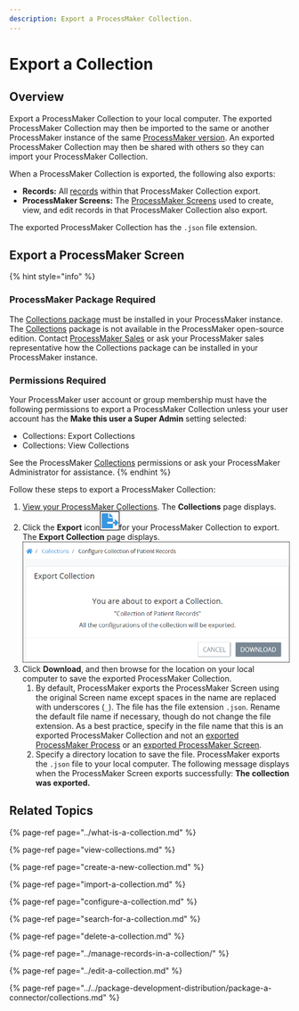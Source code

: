 ```yaml
---
description: Export a ProcessMaker Collection.
---
```


# Export a Collection

## Overview

Export a ProcessMaker Collection to your local computer. The exported ProcessMaker Collection may then be imported to the same or another ProcessMaker instance of the same [ProcessMaker version](../../using-processmaker/application-version-details.md#view-processmaker-version-information). An exported ProcessMaker Collection may then be shared with others so they can import your ProcessMaker Collection.

When a ProcessMaker Collection is exported, the following also exports:

* **Records:** All [records](../manage-records-in-a-collection/view-all-records-in-a-collection.md#view-all-records-in-a-collection) within that ProcessMaker Collection export.
* **ProcessMaker Screens:** The [ProcessMaker Screens](../../designing-processes/design-forms/what-is-a-form.md) used to create, view, and edit records in that ProcessMaker Collection also export.

The exported ProcessMaker Collection has the `.json` file extension.

## Export a ProcessMaker Screen

{% hint style="info" %}
### ProcessMaker Package Required

The [Collections package](../../package-development-distribution/package-a-connector/collections.md) must be installed in your ProcessMaker instance. The [Collections](../what-is-a-collection.md) package is not available in the ProcessMaker open-source edition. Contact [ProcessMaker Sales](https://www.processmaker.com/contact/) or ask your ProcessMaker sales representative how the Collections package can be installed in your ProcessMaker instance.

### Permissions Required

Your ProcessMaker user account or group membership must have the following permissions to export a ProcessMaker Collection unless your user account has the **Make this user a Super Admin** setting selected:

* Collections: Export Collections
* Collections: View Collections

See the ProcessMaker [Collections](../../processmaker-administration/permission-descriptions-for-users-and-groups.md#collections) permissions or ask your ProcessMaker Administrator for assistance.
{% endhint %}

Follow these steps to export a ProcessMaker Collection:

1. [View your ProcessMaker Collections](view-collections.md#view-all-collections). The **Collections** page displays.
2. Click the **Export** icon![](../../.gitbook/assets/export-process-icon-processes.png)for your ProcessMaker Collection to export. The **Export Collection** page displays. ![](../../.gitbook/assets/export-collection-page-package.png) 
3. Click **Download**, and then browse for the location on your local computer to save the exported ProcessMaker Collection.
   1. By default, ProcessMaker exports the ProcessMaker Screen using the original Screen name except spaces in the name are replaced with underscores \(`_`\). The file has the file extension `.json`. Rename the default file name if necessary, though do not change the file extension. As a best practice, specify in the file name that this is an exported ProcessMaker Collection and not an [exported ProcessMaker Process](../../designing-processes/viewing-processes/view-the-list-of-processes/export-a-bpmn-compliant-process.md#export-a-bpmn-2-0-compliant-process) or an [exported ProcessMaker Screen](../../designing-processes/design-forms/manage-forms/export-a-screen.md).
   2. Specify a directory location to save the file. ProcessMaker exports the `.json` file to your local computer. The following message displays when the ProcessMaker Screen exports successfully: **The collection was exported.**

## Related Topics

{% page-ref page="../what-is-a-collection.md" %}

{% page-ref page="view-collections.md" %}

{% page-ref page="create-a-new-collection.md" %}

{% page-ref page="import-a-collection.md" %}

{% page-ref page="configure-a-collection.md" %}

{% page-ref page="search-for-a-collection.md" %}

{% page-ref page="delete-a-collection.md" %}

{% page-ref page="../manage-records-in-a-collection/" %}

{% page-ref page="../edit-a-collection.md" %}

{% page-ref page="../../package-development-distribution/package-a-connector/collections.md" %}

